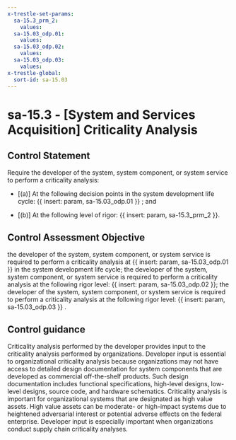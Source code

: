 ```yaml
---
x-trestle-set-params:
  sa-15.3_prm_2:
    values:
  sa-15.03_odp.01:
    values:
  sa-15.03_odp.02:
    values:
  sa-15.03_odp.03:
    values:
x-trestle-global:
  sort-id: sa-15.03
---
```


# sa-15.3 - \[System and Services Acquisition\] Criticality Analysis

## Control Statement

Require the developer of the system, system component, or system service to perform a criticality analysis:

- \[(a)\] At the following decision points in the system development life cycle: {{ insert: param, sa-15.03_odp.01 }} ; and

- \[(b)\] At the following level of rigor: {{ insert: param, sa-15.3_prm_2 }}.

## Control Assessment Objective

the developer of the system, system component, or system service is required to perform a criticality analysis at {{ insert: param, sa-15.03_odp.01 }} in the system development life cycle;
the developer of the system, system component, or system service is required to perform a criticality analysis at the following rigor level: {{ insert: param, sa-15.03_odp.02 }};
the developer of the system, system component, or system service is required to perform a criticality analysis at the following rigor level: {{ insert: param, sa-15.03_odp.03 }} .

## Control guidance

Criticality analysis performed by the developer provides input to the criticality analysis performed by organizations. Developer input is essential to organizational criticality analysis because organizations may not have access to detailed design documentation for system components that are developed as commercial off-the-shelf products. Such design documentation includes functional specifications, high-level designs, low-level designs, source code, and hardware schematics. Criticality analysis is important for organizational systems that are designated as high value assets. High value assets can be moderate- or high-impact systems due to heightened adversarial interest or potential adverse effects on the federal enterprise. Developer input is especially important when organizations conduct supply chain criticality analyses.
